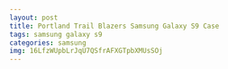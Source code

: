 ```yaml
---
layout: post
title: Portland Trail Blazers Samsung Galaxy S9 Case
tags: samsung galaxy s9
categories: samsung
img: 16LfzWUpbLrJqU7QSfrAFXGTpbXMUsSOj
---
```

